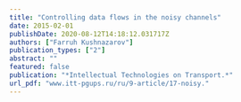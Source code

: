 ```yaml
---
title: "Controlling data flows in the noisy channels"
date: 2015-02-01
publishDate: 2020-08-12T14:18:12.031717Z
authors: ["Farruh Kushnazarov"]
publication_types: ["2"]
abstract: ""
featured: false
publication: "*Intellectual Technologies on Transport.*"
url_pdf: "www.itt-pgups.ru/ru/9-article/17-noisy."
---
```


